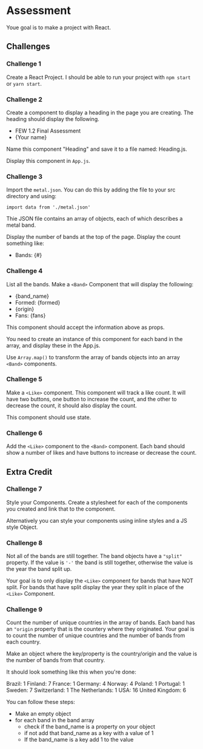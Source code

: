 # Assessment

Youe goal is to make a project with React. 

## Challenges 

### Challenge 1

Create a React Project. I should be able to run your project with `npm start` or `yarn start`. 

### Challenge 2 

Create a component to display a heading in the page you are creating. The heading should display the following. 

- FEW 1.2 Final Assessment
- {Your name}

Name this component "Heading" and save it to a file named: Heading.js.

Display this component in `App.js`.

### Challenge 3

Import the `metal.json`. You can do this by adding the file to your src directory and using: 

`import data from './metal.json'`

Thie JSON file contains an array of objects, each of which describes a metal band. 

Display the number of bands at the top of the page. Display the count something like: 

- Bands: {#}

### Challenge 4

List all the bands. Make a `<Band>` Component that will display the following: 

- {band_name}
- Formed: {formed}
- {origin}
- Fans: {fans}

This component should accept the information above as props.

You need to create an instance of this component for each band in the array, and display these in the App.js. 

Use `Array.map()` to transform the array of bands objects into an array `<Band>` components. 

### Challenge 5

Make a `<Like>` component. This component will track a like count. It will have two buttons, one button to increase the count, and the other to decrease the count, it should also display the count.

This component should use state. 

### Challenge 6 

Add the `<Like>` component to the `<Band>` component. Each band should show a number of likes and have buttons to increase or decrease the count. 

## Extra Credit

### Challenge 7

Style your Components. Create a stylesheet for each of the components you created and link that to the component. 

Alternatively you can style your components using inline styles and a JS style Object. 

### Challenge 8

Not all of the bands are still together. The band objects have a `"split"` property. If the value is `'-'` the band is still together, otherwise the value is the year the band split up. 

Your goal is to only display the `<Like>` component for bands that have NOT split. For bands that have split display the year they split in place of the `<Like>` Component. 

### Challenge 9

Count the number of unique countries in the array of bands. Each band has an `"origin` property that is the countery where they originated. Your goal is to count the number of unique countries and the number of bands from each country. 

Make an object where the key/property is the country/origin and the value is the number of bands from that country. 

It should look something like this when you're done:

Brazil: 1
Finland: 7
France: 1
Germany: 4
Norway: 4
Poland: 1
Portugal: 1
Sweden: 7
Switzerland: 1
The Netherlands: 1
USA: 16
United Kingdom: 6

You can follow these steps: 

- Make an empty object
- for each band in the band array 
  - check if the band_name is a property on your object
  - if not add that band_name as a key with a value of 1
  - If the band_name is a key add 1 to the value
